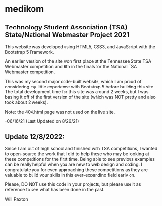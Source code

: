 # medikom
## Technology Student Association (TSA) State/National Webmaster Project 2021  

This website was developed using HTML5, CSS3, and JavaScript with the Bootstrap 5 Framework.

An earlier version of the site won first place at the Tennessee State TSA Webmaster competition and 6th in the finals for the National TSA Webmaster competition.

This was my second major code-built website, which I am proud of considering my little experience with Bootstrap 5 before building this site.  The total development time for this site was around 2 weeks, but I was basing it off of the first version of the site (which was NOT pretty and also took about 2 weeks).  

Note: the 404.html page was not used on the live site.

-06/16/21 (Last Updated on 8/26/21)


## Update 12/8/2022:
Since I am out of high school and finished with TSA competitions, I wanted to open-source the work that I did to help those who may be looking at these competitions for the first time.  Being able to see previous examples can be really helpful when you are new to web design and coding.  I congratulate you for even approaching these competitions as they are valuable to build your skills in this ever-expanding field early on.  

Please, DO NOT use this code in your projects, but please use it as reference to see what has been done in the past.

Will Paxton

